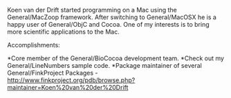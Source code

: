  

Koen van der Drift started programming on a Mac using the General/MacZoop framework. After switching to General/MacOSX he is a happy user of General/ObjC and Cocoa. One of my interests is to bring more scientific applications to the Mac.


Accomplishments:

*Core member of the General/BioCocoa development team.
*Check out my General/LineNumbers sample code.
*Package maintainer of several General/FinkProject Packages - http://www.finkproject.org/pdb/browse.php?maintainer=Koen%20van%20der%20Drift